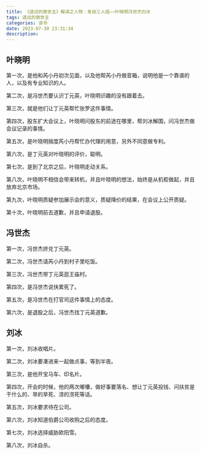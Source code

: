 ```yaml
---
title: 《遥远的救世主》解读之人物：发烧三人组——叶晓明冯世杰刘冰
tags: 遥远的救世主
categories: 读书
date: 2023-07-30 23:31:34
description:
---
```


## 叶晓明

第一次，是他和芮小丹初次见面，以及他帮芮小丹做音箱，说明他是一个靠谱的人，以及有专业知识的人。

第二次，是冯世杰要认识丁元英，叶晓明识趣的没有跟着去。

第三次，就是他们让丁元英帮忙张罗这件事情。

第四次，股东扩大会议上，叶晓明问股东的前途在哪里，帮刘冰解围，问冯世杰做会议记录的事情。

第五次，是叶晓明揣度芮小丹帮忙办代理的用意，另外不同意做专利。

第六次，是丁元英对叶晓明的评价，聪明。

第七次，是到了北京之后，叶晓明走动关系。

第八次，叶晓明不相信会带来转机，并且叶晓明的想法，始终是从机柜做起，并且放弃北京市场。

第九次，叶晓明质疑参加展示会的意义，质疑降价的结果，在会议上公开质疑。

第十次，叶晓明前去道歉，并且申请退股。

## 冯世杰

第一次，冯世杰挤兑丁元英。

第二次，冯世杰请芮小丹到村子里吃饭。

第三次，冯世杰带丁元英逛王庙村。

第四次，是冯世杰说快累死了。

第五次，是冯世杰在打官司这件事情上的态度。

第六次，是退股之后，冯世杰找丁元英道歉。

## 刘冰

第一次，刘冰收唱片。

第二次，刘冰要凑进来一起做点事，等到半夜。

第三次，是他开宝马车、印名片。

第四次，开会的时候，他的两次嘟囔，做好事要落名、想让丁元英投钱、问扶贫是干什么的、旱的旱死、涝的涝死等话。

第五次，刘冰要求待在公司。

第六次，刘冰知道伯爵公司收购之后的态度。

第七次，刘冰选择威胁欧阳雪。

第八次，刘冰自杀。
